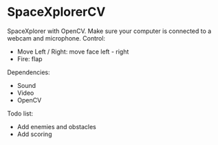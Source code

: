 # SpaceXplorerCV
SpaceXplorer with OpenCV. Make sure your computer is connected to a webcam and microphone.
Control:
- Move Left / Right: move face left - right
- Fire: flap

Dependencies:
- Sound
- Video
- OpenCV

Todo list:
- Add enemies and obstacles
- Add scoring

